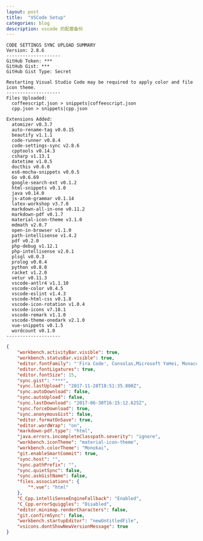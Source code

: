 ```yaml
---
layout: post
title:  "VSCode Setup"
categories: blog
description: vscode 的配置备份
---
```


    CODE SETTINGS SYNC UPLOAD SUMMARY
    Version: 2.8.6
    --------------------
    GitHub Token: ***
    GitHub Gist: ***
    GitHub Gist Type: Secret

    Restarting Visual Studio Code may be required to apply color and file icon theme.
    --------------------
    Files Uploaded:
      coffeescript.json > snippets|coffeescript.json
      cpp.json > snippets|cpp.json

    Extensions Added:
      atomizer v0.3.7
      auto-rename-tag v0.0.15
      beautify v1.1.1
      code-runner v0.8.4
      code-settings-sync v2.8.6
      cpptools v0.14.3
      csharp v1.13.1
      datetime v1.0.5
      docthis v0.6.0
      es6-mocha-snippets v0.0.5
      Go v0.6.69
      google-search-ext v0.1.2
      html-snippets v0.1.0
      java v0.14.0
      js-atom-grammar v0.1.14
      latex-workshop v3.7.0
      markdown-all-in-one v0.11.2
      markdown-pdf v0.1.7
      material-icon-theme v3.1.0
      mdmath v2.0.7
      open-in-browser v1.1.0
      path-intellisense v1.4.2
      pdf v0.2.0
      php-debug v1.12.1
      php-intellisense v2.0.1
      plsql v0.0.3
      prolog v0.0.4
      python v0.8.0
      racket v1.2.0
      vetur v0.11.3
      vscode-antlr4 v1.1.10
      vscode-color v0.4.5
      vscode-eslint v1.4.3
      vscode-html-css v0.1.8
      vscode-icon-rotation v1.0.4
      vscode-icons v7.18.1
      vscode-remark v1.1.0
      vscode-theme-onedark v2.1.0
      vue-snippets v0.1.5
      wordcount v0.1.0
    --------------------

```json
{
    "workbench.activityBar.visible": true,
    "workbench.statusBar.visible": true,
    "editor.fontFamily": "'Fira Code', Consolas,Microsoft YaHei, Monaco,'Courier New',monospace",
    "editor.fontLigatures": true,
    "editor.fontSize": 15,
    "sync.gist": "***",
    "sync.lastUpload": "2017-11-28T18:51:35.800Z",
    "sync.autoDownload": false,
    "sync.autoUpload": false,
    "sync.lastDownload": "2017-06-30T16:15:12.625Z",
    "sync.forceDownload": true,
    "sync.anonymousGist": false,
    "editor.formatOnSave": true,
    "editor.wordWrap": "on",
    "markdown-pdf.type": "html",
    "java.errors.incompleteClasspath.severity": "ignore",
    "workbench.iconTheme": "material-icon-theme",
    "workbench.colorTheme": "Monokai",
    "git.enableSmartCommit": true,
    "sync.host": "",
    "sync.pathPrefix": "",
    "sync.quietSync": false,
    "sync.askGistName": false,
    "files.associations": {
        "*.vue": "html"
    },
    "C_Cpp.intelliSenseEngineFallback": "Enabled",
    "C_Cpp.errorSquiggles": "Disabled",
    "editor.minimap.renderCharacters": false,
    "git.confirmSync": false,
    "workbench.startupEditor": "newUntitledFile",
    "vsicons.dontShowNewVersionMessage": true
}
```
